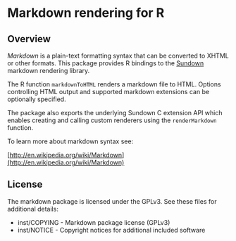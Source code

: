 Markdown rendering for R
=============================================================================

Overview
-----------------------------------------------------------------------------

*Markdown* is a plain-text formatting syntax that can be converted
to XHTML or other formats. This package provides R bindings to the 
[Sundown](https://github.com/tanoku/sundown) markdown rendering library.

The R function `markdownToHTML` renders a markdown file to HTML. Options
controlling HTML output and supported markdown extensions can be optionally
specified.  
   
The package also exports the underlying Sundown C extension API which
enables creating and calling custom renderers using the `renderMarkdown`
function.

To learn more about markdown syntax see: 

[http://en.wikipedia.org/wiki/Markdown](http://en.wikipedia.org/wiki/Markdown)

License
-----------------------------------------------------------------------------

The markdown package is licensed under the GPLv3. See these files for 
additional details:

- inst/COPYING - Markdown package license (GPLv3)
- inst/NOTICE  - Copyright notices for additional included software


